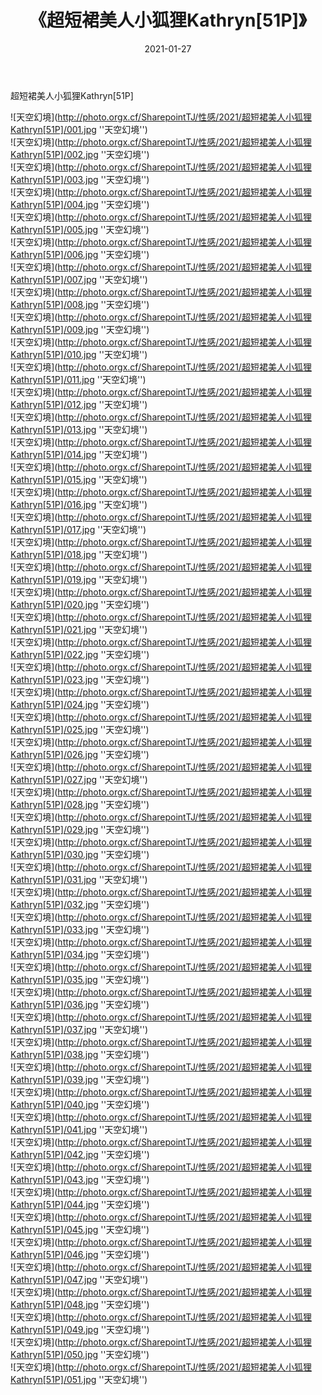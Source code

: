 ﻿---
layout: post
title:  《超短裙美人小狐狸Kathryn[51P]》
date:   2021-01-27
img: http://photo.orgx.cf/SharepointTJ/性感/2021/超短裙美人小狐狸Kathryn[51P]/000.jpg
categories: [美女, 性感, 泳衣]
---

超短裙美人小狐狸Kathryn[51P]



![天空幻境](http://photo.orgx.cf/SharepointTJ/性感/2021/超短裙美人小狐狸Kathryn[51P]/001.jpg ''天空幻境'') <br>
![天空幻境](http://photo.orgx.cf/SharepointTJ/性感/2021/超短裙美人小狐狸Kathryn[51P]/002.jpg ''天空幻境'') <br>
![天空幻境](http://photo.orgx.cf/SharepointTJ/性感/2021/超短裙美人小狐狸Kathryn[51P]/003.jpg ''天空幻境'') <br>
![天空幻境](http://photo.orgx.cf/SharepointTJ/性感/2021/超短裙美人小狐狸Kathryn[51P]/004.jpg ''天空幻境'') <br>
![天空幻境](http://photo.orgx.cf/SharepointTJ/性感/2021/超短裙美人小狐狸Kathryn[51P]/005.jpg ''天空幻境'') <br>
![天空幻境](http://photo.orgx.cf/SharepointTJ/性感/2021/超短裙美人小狐狸Kathryn[51P]/006.jpg ''天空幻境'') <br>
![天空幻境](http://photo.orgx.cf/SharepointTJ/性感/2021/超短裙美人小狐狸Kathryn[51P]/007.jpg ''天空幻境'') <br>
![天空幻境](http://photo.orgx.cf/SharepointTJ/性感/2021/超短裙美人小狐狸Kathryn[51P]/008.jpg ''天空幻境'') <br>
![天空幻境](http://photo.orgx.cf/SharepointTJ/性感/2021/超短裙美人小狐狸Kathryn[51P]/009.jpg ''天空幻境'') <br>
![天空幻境](http://photo.orgx.cf/SharepointTJ/性感/2021/超短裙美人小狐狸Kathryn[51P]/010.jpg ''天空幻境'') <br>
![天空幻境](http://photo.orgx.cf/SharepointTJ/性感/2021/超短裙美人小狐狸Kathryn[51P]/011.jpg ''天空幻境'') <br>
![天空幻境](http://photo.orgx.cf/SharepointTJ/性感/2021/超短裙美人小狐狸Kathryn[51P]/012.jpg ''天空幻境'') <br>
![天空幻境](http://photo.orgx.cf/SharepointTJ/性感/2021/超短裙美人小狐狸Kathryn[51P]/013.jpg ''天空幻境'') <br>
![天空幻境](http://photo.orgx.cf/SharepointTJ/性感/2021/超短裙美人小狐狸Kathryn[51P]/014.jpg ''天空幻境'') <br>
![天空幻境](http://photo.orgx.cf/SharepointTJ/性感/2021/超短裙美人小狐狸Kathryn[51P]/015.jpg ''天空幻境'') <br>
![天空幻境](http://photo.orgx.cf/SharepointTJ/性感/2021/超短裙美人小狐狸Kathryn[51P]/016.jpg ''天空幻境'') <br>
![天空幻境](http://photo.orgx.cf/SharepointTJ/性感/2021/超短裙美人小狐狸Kathryn[51P]/017.jpg ''天空幻境'') <br>
![天空幻境](http://photo.orgx.cf/SharepointTJ/性感/2021/超短裙美人小狐狸Kathryn[51P]/018.jpg ''天空幻境'') <br>
![天空幻境](http://photo.orgx.cf/SharepointTJ/性感/2021/超短裙美人小狐狸Kathryn[51P]/019.jpg ''天空幻境'') <br>
![天空幻境](http://photo.orgx.cf/SharepointTJ/性感/2021/超短裙美人小狐狸Kathryn[51P]/020.jpg ''天空幻境'') <br>
![天空幻境](http://photo.orgx.cf/SharepointTJ/性感/2021/超短裙美人小狐狸Kathryn[51P]/021.jpg ''天空幻境'') <br>
![天空幻境](http://photo.orgx.cf/SharepointTJ/性感/2021/超短裙美人小狐狸Kathryn[51P]/022.jpg ''天空幻境'') <br>
![天空幻境](http://photo.orgx.cf/SharepointTJ/性感/2021/超短裙美人小狐狸Kathryn[51P]/023.jpg ''天空幻境'') <br>
![天空幻境](http://photo.orgx.cf/SharepointTJ/性感/2021/超短裙美人小狐狸Kathryn[51P]/024.jpg ''天空幻境'') <br>
![天空幻境](http://photo.orgx.cf/SharepointTJ/性感/2021/超短裙美人小狐狸Kathryn[51P]/025.jpg ''天空幻境'') <br>
![天空幻境](http://photo.orgx.cf/SharepointTJ/性感/2021/超短裙美人小狐狸Kathryn[51P]/026.jpg ''天空幻境'') <br>
![天空幻境](http://photo.orgx.cf/SharepointTJ/性感/2021/超短裙美人小狐狸Kathryn[51P]/027.jpg ''天空幻境'') <br>
![天空幻境](http://photo.orgx.cf/SharepointTJ/性感/2021/超短裙美人小狐狸Kathryn[51P]/028.jpg ''天空幻境'') <br>
![天空幻境](http://photo.orgx.cf/SharepointTJ/性感/2021/超短裙美人小狐狸Kathryn[51P]/029.jpg ''天空幻境'') <br>
![天空幻境](http://photo.orgx.cf/SharepointTJ/性感/2021/超短裙美人小狐狸Kathryn[51P]/030.jpg ''天空幻境'') <br>
![天空幻境](http://photo.orgx.cf/SharepointTJ/性感/2021/超短裙美人小狐狸Kathryn[51P]/031.jpg ''天空幻境'') <br>
![天空幻境](http://photo.orgx.cf/SharepointTJ/性感/2021/超短裙美人小狐狸Kathryn[51P]/032.jpg ''天空幻境'') <br>
![天空幻境](http://photo.orgx.cf/SharepointTJ/性感/2021/超短裙美人小狐狸Kathryn[51P]/033.jpg ''天空幻境'') <br>
![天空幻境](http://photo.orgx.cf/SharepointTJ/性感/2021/超短裙美人小狐狸Kathryn[51P]/034.jpg ''天空幻境'') <br>
![天空幻境](http://photo.orgx.cf/SharepointTJ/性感/2021/超短裙美人小狐狸Kathryn[51P]/035.jpg ''天空幻境'') <br>
![天空幻境](http://photo.orgx.cf/SharepointTJ/性感/2021/超短裙美人小狐狸Kathryn[51P]/036.jpg ''天空幻境'') <br>
![天空幻境](http://photo.orgx.cf/SharepointTJ/性感/2021/超短裙美人小狐狸Kathryn[51P]/037.jpg ''天空幻境'') <br>
![天空幻境](http://photo.orgx.cf/SharepointTJ/性感/2021/超短裙美人小狐狸Kathryn[51P]/038.jpg ''天空幻境'') <br>
![天空幻境](http://photo.orgx.cf/SharepointTJ/性感/2021/超短裙美人小狐狸Kathryn[51P]/039.jpg ''天空幻境'') <br>
![天空幻境](http://photo.orgx.cf/SharepointTJ/性感/2021/超短裙美人小狐狸Kathryn[51P]/040.jpg ''天空幻境'') <br>
![天空幻境](http://photo.orgx.cf/SharepointTJ/性感/2021/超短裙美人小狐狸Kathryn[51P]/041.jpg ''天空幻境'') <br>
![天空幻境](http://photo.orgx.cf/SharepointTJ/性感/2021/超短裙美人小狐狸Kathryn[51P]/042.jpg ''天空幻境'') <br>
![天空幻境](http://photo.orgx.cf/SharepointTJ/性感/2021/超短裙美人小狐狸Kathryn[51P]/043.jpg ''天空幻境'') <br>
![天空幻境](http://photo.orgx.cf/SharepointTJ/性感/2021/超短裙美人小狐狸Kathryn[51P]/044.jpg ''天空幻境'') <br>
![天空幻境](http://photo.orgx.cf/SharepointTJ/性感/2021/超短裙美人小狐狸Kathryn[51P]/045.jpg ''天空幻境'') <br>
![天空幻境](http://photo.orgx.cf/SharepointTJ/性感/2021/超短裙美人小狐狸Kathryn[51P]/046.jpg ''天空幻境'') <br>
![天空幻境](http://photo.orgx.cf/SharepointTJ/性感/2021/超短裙美人小狐狸Kathryn[51P]/047.jpg ''天空幻境'') <br>
![天空幻境](http://photo.orgx.cf/SharepointTJ/性感/2021/超短裙美人小狐狸Kathryn[51P]/048.jpg ''天空幻境'') <br>
![天空幻境](http://photo.orgx.cf/SharepointTJ/性感/2021/超短裙美人小狐狸Kathryn[51P]/049.jpg ''天空幻境'') <br>
![天空幻境](http://photo.orgx.cf/SharepointTJ/性感/2021/超短裙美人小狐狸Kathryn[51P]/050.jpg ''天空幻境'') <br>
![天空幻境](http://photo.orgx.cf/SharepointTJ/性感/2021/超短裙美人小狐狸Kathryn[51P]/051.jpg ''天空幻境'') <br>